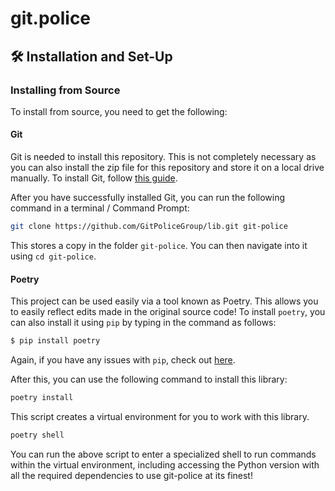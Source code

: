 # git.police

<!--
[![PyPI Latest Release](https://img.shields.io/pypi/v/git-police.svg?logo=python&logoColor=white&color=blue)](https://pypi.org/project/git-police/)
[![PyPI Downloads](https://static.pepy.tech/badge/git-police)](https://pepy.tech/project/git-police)
[![GitHub Page Views Count](https://badges.toozhao.com/badges/01J0NWXGZ7XGDPFYWHZ9EX1F46/blue.svg)](https://github.com/GitPoliceGroup/lib)
[![GitHub Release Date](https://img.shields.io/github/release-date/GitPoliceGroup/lib?logo=github&label=latest%20release&color=blue)](https://github.com/GitPoliceGroup/lib/releases/latest)
[![GitHub Actions Workflow Status](https://img.shields.io/github/actions/workflow/status/GitPoliceGroup/lib/docs.yml?label=Docs%20CI&color=blue)](https://GitPoliceGroup.github.io/lib/)
-->

## 🛠️ Installation and Set-Up

<!--
<h3>Installing from PyPI</h3>

Yes, we have published git-police on PyPI! To install git-police and all its dependencies, the easiest method would be to use `pip` to query PyPI. This should, by default, be present in your Python installation. To, install run the following command in a terminal or Command Prompt / Powershell:

```bash
$ pip install git-police
```

Depending on the OS, you might need to use `pip3` instead. If the command is not found, you can choose to use the following command too:

```bash
python -m pip install git-police
```

Here too, `python` or `pip` might be replaced with `py` or `python3` and `pip3` depending on the OS and installation configuration. If you have any issues with this, it is always helpful to consult 
[Stack Overflow](https://stackoverflow.com/).
-->

<h3>Installing from Source</h3>

To install from source, you need to get the following:

#### Git

Git is needed to install this repository. This is not completely necessary as you can also install the zip file for this repository and store it on a local drive manually. To install Git, follow [this guide](https://git-scm.com/book/en/v2/Getting-Started-Installing-Git).

After you have successfully installed Git, you can run the following command in a terminal / Command Prompt:

```bash
git clone https://github.com/GitPoliceGroup/lib.git git-police
```

This stores a copy in the folder `git-police`. You can then navigate into it using `cd git-police`.

#### Poetry

This project can be used easily via a tool known as Poetry. This allows you to easily reflect edits made in the original source code! To install `poetry`, you can also install it using `pip` by typing in the command as follows:

```bash
$ pip install poetry
```

Again, if you have any issues with `pip`, check out [here](#installing-from-pypi).

After this, you can use the following command to install this library:

```bash
poetry install
```

This script creates a virtual environment for you to work with this library.

```bash
poetry shell
```

You can run the above script to enter a specialized shell to run commands within the virtual environment, including accessing the Python version with all the required dependencies to use git-police at its finest!
